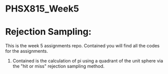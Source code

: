 # PHSX815_Week5

# Rejection Sampling: 

This is the week 5 assignments repo. Contained you will find all the codes for the assignments. 

1) Contained is the calculation of pi using a quadrant of the unit sphere via the "hit or miss" rejection sampling method.
